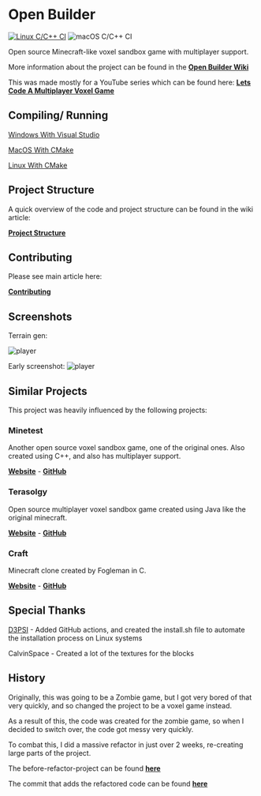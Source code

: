 # Open Builder

[![Linux C/C++ CI](https://github.com/Hopson97/open-builder/workflows/C++%20CI/badge.svg)](https://github.com/Hopson97/open-builder/actions?query=workflow%3A"C%2B%2B+CI")
![macOS C/C++ CI](https://github.com/Hopson97/open-builder/workflows/macOS%20C/C++%20CI/badge.svg)

Open source Minecraft-like voxel sandbox game with multiplayer support.

More information about the project can be found in the **[Open Builder Wiki](https://github.com/Hopson97/open-builder/wiki)**

This was made mostly for a YouTube series which can be found here: **[Lets Code A Multiplayer Voxel Game](https://www.youtube.com/watch?v=4Rg1RriQZ9Q&list=PLMZ_9w2XRxiYb-ewSron6jd2fC1UHbDbJ&index=2)**

## Compiling/ Running

[Windows With Visual Studio](https://github.com/Hopson97/open-builder/blob/master/docs/building/Building_windows_vs.md)

[MacOS With CMake](https://github.com/Hopson97/open-builder/blob/master/docs/building/Building_macos_cmake.md)

[Linux With CMake](https://github.com/Hopson97/open-builder/blob/master/docs/building/Building_linux_cmake.md)

## Project Structure

A quick overview of the code and project structure can be found in the wiki article:

**[Project Structure](https://github.com/Hopson97/open-builder/wiki/Project-Structure)**

## Contributing

Please see main article here:

**[Contributing](https://github.com/Hopson97/open-builder/wiki/Contributing)**


## Screenshots

Terrain gen:

![player](https://i.imgur.com/FSz0iWu.png)

Early screenshot:
![player](https://i.imgur.com/RLqoqKw.png)

## Similar Projects

This project was heavily influenced by the following projects:

### Minetest

Another open source voxel sandbox game, one of the original ones. Also created using C++, and also has multiplayer support.

**[Website](http://www.minetest.net)** - **[GitHub](https://github.com/minetest/minetest)**

### Terasolgy

Open source multiplayer voxel sandbox game created using Java like the original minecraft.

**[Website](https://terasology.org)** - **[GitHub](https://github.com/MovingBlocks/Terasology)**

### Craft

Minecraft clone created by Fogleman in C.

**[Website](https://www.michaelfogleman.com/projects/craft/)** - **[GitHub](https://github.com/fogleman/Craft)**

## Special Thanks

[D3PSI](https://github.com/D3PSI) - Added GitHub actions, and created the install.sh file to automate the installation process on Linux systems

CalvinSpace - Created a lot of the textures for the blocks

## History

Originally, this was going to be a Zombie game, but I got very bored of that very quickly, and so changed the project to be a voxel game instead.

As a result of this, the code was created for the zombie game, so when I decided to switch over, the code got messy very quickly.

To combat this, I did a massive refactor in just over 2 weeks, re-creating large parts of the project.

The before-refactor-project can be found **[here](https://github.com/Hopson97/open-builder/tree/a452dfd0a5d8fc94059f7e1ab8ecca03dd06ba3a)**

The commit that adds the refactored code can be found **[here](https://github.com/Hopson97/open-builder/tree/9b6c7c83fb1331fa8740ad12d6df9390d5b31c0c)**
